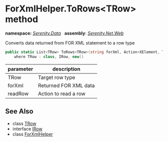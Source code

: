 # ForXmlHelper.ToRows&lt;TRow&gt; method
**namespace:** *[Serenity.Data](../../README.md#serenity.data-namespace)*   **assembly**: *[Serenity.Net.Web](../../README.md)*

Converts data returned from FOR XML statement to a row type

```csharp
public static List<TRow> ToRows<TRow>(string forXml, Action<XElement, TRow> readRow)
    where TRow : class, IRow, new()
```

| parameter | description |
| --- | --- |
| TRow | Target row type |
| forXml | Returned FOR XML data |
| readRow | Action to read a row |

## See Also

* class [TRow](../Serenity.Net.Web/../ForXmlHelper.TRow.md)
* interface [IRow](../Serenity.Net.Entity/../IRow.md)
* class [ForXmlHelper](../ForXmlHelper.md)